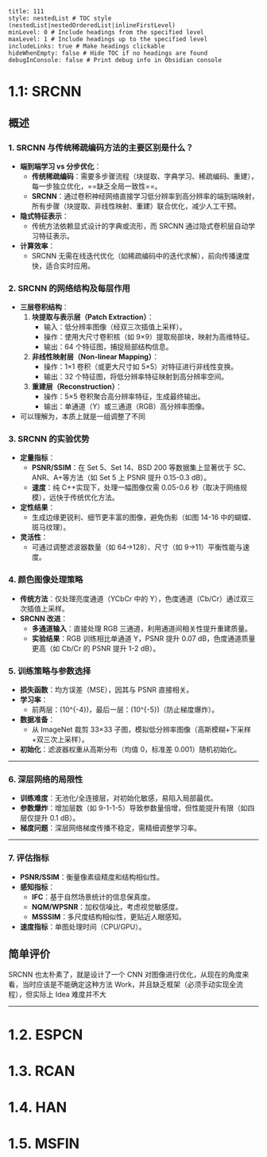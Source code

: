 ```table-of-contents
title: 111
style: nestedList # TOC style (nestedList|nestedOrderedList|inlineFirstLevel)
minLevel: 0 # Include headings from the specified level
maxLevel: 1 # Include headings up to the specified level
includeLinks: true # Make headings clickable
hideWhenEmpty: false # Hide TOC if no headings are found
debugInConsole: false # Print debug info in Obsidian console
```
# 1.1: SRCNN
## 概述

### 1. **SRCNN 与传统稀疏编码方法的主要区别是什么？**
   - **端到端学习 vs 分步优化**：
     - **传统稀疏编码**：需要多步骤流程（块提取、字典学习、稀疏编码、重建），每一步独立优化，==缺乏全局一致性==。
     - **SRCNN**：通过卷积神经网络直接学习低分辨率到高分辨率的端到端映射，所有步骤（块提取、非线性映射、重建）联合优化，减少人工干预。
   - **隐式特征表示**：
     - 传统方法依赖显式设计的字典或流形，而 SRCNN 通过隐式卷积层自动学习特征表示。
   - **计算效率**：
     - SRCNN 无需在线迭代优化（如稀疏编码中的迭代求解），前向传播速度快，适合实时应用。

### 2. **SRCNN 的网络结构及每层作用**
   - **三层卷积结构**：
     1. **块提取与表示层（Patch Extraction）**：
        - 输入：低分辨率图像（经双三次插值上采样）。
        - 操作：使用大尺寸卷积核（如 9×9）提取局部块，映射为高维特征。
        - 输出：64 个特征图，捕捉局部结构信息。
     2. **非线性映射层（Non-linear Mapping）**：
        - 操作：1×1 卷积（或更大尺寸如 5×5）对特征进行非线性变换。
        - 输出：32 个特征图，将低分辨率特征映射到高分辨率空间。
     3. **重建层（Reconstruction）**：
        - 操作：5×5 卷积聚合高分辨率特征，生成最终输出。
        - 输出：单通道（Y）或三通道（RGB）高分辨率图像。
  - 可以理解为，本质上就是一组调整了不同 

### 3. **SRCNN 的实验优势**
   - **定量指标**：
     - **PSNR/SSIM**：在 Set 5、Set 14、BSD 200 等数据集上显著优于 SC、ANR、A+等方法（如 Set 5 上 PSNR 提升 0.15-0.3 dB）。
     - **速度**：纯 C++实现下，处理一幅图像仅需 0.05-0.6 秒（取决于网络规模），远快于传统优化方法。
   - **定性结果**：
     - 生成边缘更锐利、细节更丰富的图像，避免伪影（如图 14-16 中的蝴蝶、斑马纹理）。
   - **灵活性**：
     - 可通过调整滤波器数量（如 64→128）、尺寸（如 9→11）平衡性能与速度。

### 4. **颜色图像处理策略**
   - **传统方法**：仅处理亮度通道（YCbCr 中的 Y），色度通道（Cb/Cr）通过双三次插值上采样。
   - **SRCNN 改进**：
     - **多通道输入**：直接处理 RGB 三通道，利用通道间相关性提升重建质量。
     - **实验结果**：RGB 训练相比单通道 Y，PSNR 提升 0.07 dB，色度通道质量更高（如 Cb/Cr 的 PSNR 提升 1-2 dB）。

### 5. **训练策略与参数选择**
   - **损失函数**：均方误差（MSE），因其与 PSNR 直接相关。
   - **学习率**：
     - 前两层：\(10^{-4}\)，最后一层：\(10^{-5}\)（防止梯度爆炸）。
   - **数据准备**：
     - 从 ImageNet 裁剪 33×33 子图，模拟低分辨率图像（高斯模糊+下采样+双三次上采样）。
   - **初始化**：滤波器权重从高斯分布（均值 0，标准差 0.001）随机初始化。

---
### 6. **深层网络的局限性**
   - **训练难度**：无池化/全连接层，对初始化敏感，易陷入局部最优。
   - **参数爆炸**：增加层数（如 9-1-1-5）导致参数量倍增，但性能提升有限（如四层仅提升 0.1 dB）。
   - **梯度问题**：深层网络梯度传播不稳定，需精细调整学习率。
---
### 7. **评估指标**
   - **PSNR/SSIM**：衡量像素级精度和结构相似性。
   - **感知指标**：
     - **IFC**：基于自然场景统计的信息保真度。
     - **NQM/WPSNR**：加权信噪比，考虑视觉敏感度。
     - **MSSSIM**：多尺度结构相似性，更贴近人眼感知。
   - **速度指标**：单图处理时间（CPU/GPU）。

## 简单评价
 SRCNN 也太朴素了，就是设计了一个 CNN 对图像进行优化，从现在的角度来看，当时应该是不能确定这种方法 Work，并且缺乏框架（必须手动实现全流程），但实际上 Idea 难度并不大


---
# 1.2. ESPCN


# 1.3. RCAN

# 1.4. HAN

# 1.5. MSFIN


